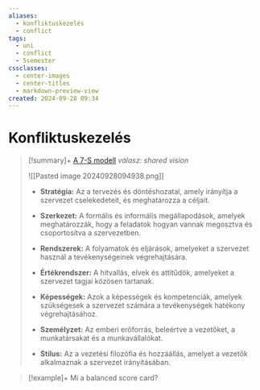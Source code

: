 ```yaml
---
aliases:
  - konfliktuskezelés
  - conflict
tags:
  - uni
  - conflict
  - 5semester
cssclasses:
  - center-images
  - center-titles
  - markdown-preview-view
created: 2024-09-28 09:34
---
```






# Konfliktuskezelés


>[!summary]+ [A 7-S modell](https://en.wikipedia.org/wiki/McKinsey_7S_Framework)
*válasz: shared vision*
>
>![[Pasted image 20240928094938.png]]
>
>- **Stratégia:** Az a tervezés és döntéshozatal, amely irányítja a szervezet cselekedeteit, és meghatározza a céljait.
>
>- **Szerkezet:** A formális és informális megállapodások, amelyek meghatározzák, hogy a feladatok hogyan vannak megosztva és csoportosítva a szervezetben.
>
>- **Rendszerek:** A folyamatok és eljárások, amelyeket a szervezet használ a tevékenységeinek végrehajtására.
>
>- **Értékrendszer:** A hitvallás, elvek és attitűdök, amelyeket a szervezet tagjai közösen tartanak.
>
>- **Képességek:** Azok a képességek és kompetenciák, amelyek szükségesek a szervezet számára a tevékenységek hatékony végrehajtásához.
>
>- **Személyzet:** Az emberi erőforrás, beleértve a vezetőket, a munkatársakat és a munkavállalókat.
>
>- **Stílus:** Az a vezetési filozófia és hozzáállás, amelyet a vezetők alkalmaznak a szervezet irányításában.

>[!example]+ Mi a balanced score card? 
>
>
